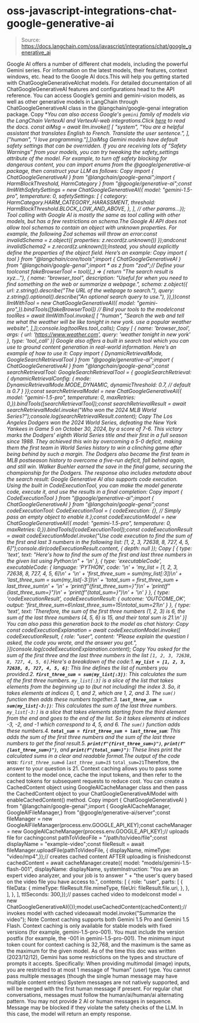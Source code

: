 # oss-javascript-integrations-chat-google-generative-ai

> Source: https://docs.langchain.com/oss/javascript/integrations/chat/google_generative_ai

Google AI offers a number of different chat models, including the powerful Gemini series. For information on the latest models, their features, context windows, etc. head to the Google AI docs.This will help you getting started with ChatGoogleGenerativeAIchat models. For detailed documentation of all ChatGoogleGenerativeAI features and configurations head to the API reference.
You can access Google’s gemini and gemini-vision models, as well as other
generative models in LangChain through ChatGoogleGenerativeAI class in the
@langchain/google-genai integration package.
Copy
<Tip>**You can also access Google's `gemini` family of models via the LangChain VertexAI and VertexAI-web integrations.**Click [here](/oss/javascript/integrations/chat/google_vertex_ai) to read the docs.</Tip>
const aiMsg = await llm.invoke([ [ "system", "You are a helpful assistant that translates English to French. Translate the user sentence.", ], ["human", "I love programming."],])aiMsg
Gemini models have default safety settings that can be overridden. If you are receiving lots of “Safety Warnings” from your models, you can try tweaking the safety_settings attribute of the model. For example, to turn off safety blocking for dangerous content, you can import enums from the @google/generative-ai package, then construct your LLM as follows:
Copy
import { ChatGoogleGenerativeAI } from "@langchain/google-genai";import { HarmBlockThreshold, HarmCategory } from "@google/generative-ai";const llmWithSafetySettings = new ChatGoogleGenerativeAI({ model: "gemini-1.5-pro", temperature: 0, safetySettings: [ { category: HarmCategory.HARM_CATEGORY_HARASSMENT, threshold: HarmBlockThreshold.BLOCK_LOW_AND_ABOVE, }, ], // other params...});
Tool calling with Google AI is mostly the same as tool calling with other models, but has a few restrictions on schema.The Google AI API does not allow tool schemas to contain an object with unknown properties. For example, the following Zod schemas will throw an error:const invalidSchema = z.object({ properties: z.record(z.unknown()) });andconst invalidSchema2 = z.record(z.unknown());Instead, you should explicitly define the properties of the object field. Here’s an example:
Copy
import { tool } from "@langchain/core/tools";import { ChatGoogleGenerativeAI } from "@langchain/google-genai";import * as z from "zod";// Define your toolconst fakeBrowserTool = tool((_) => { return "The search result is xyz..."}, { name: "browser_tool", description: "Useful for when you need to find something on the web or summarize a webpage.", schema: z.object({ url: z.string().describe("The URL of the webpage to search."), query: z.string().optional().describe("An optional search query to use."), }),})const llmWithTool = new ChatGoogleGenerativeAI({ model: "gemini-pro",}).bindTools([fakeBrowserTool]) // Bind your tools to the modelconst toolRes = await llmWithTool.invoke([ [ "human", "Search the web and tell me what the weather will be like tonight in new york. use a popular weather website", ],]);console.log(toolRes.tool_calls);
Copy
[ { name: 'browser_tool', args: { url: 'https://www.weather.com', query: 'weather tonight in new york' }, type: 'tool_call' }]
Google also offers a built in search tool which you can use to ground content generation in real-world information. Here’s an example of how to use it:
Copy
import { DynamicRetrievalMode, GoogleSearchRetrievalTool } from "@google/generative-ai";import { ChatGoogleGenerativeAI } from "@langchain/google-genai";const searchRetrievalTool: GoogleSearchRetrievalTool = { googleSearchRetrieval: { dynamicRetrievalConfig: { mode: DynamicRetrievalMode.MODE_DYNAMIC, dynamicThreshold: 0.7, // default is 0.7 } }};const searchRetrievalModel = new ChatGoogleGenerativeAI({ model: "gemini-1.5-pro", temperature: 0, maxRetries: 0,}).bindTools([searchRetrievalTool]);const searchRetrievalResult = await searchRetrievalModel.invoke("Who won the 2024 MLB World Series?");console.log(searchRetrievalResult.content);
Copy
The Los Angeles Dodgers won the 2024 World Series, defeating the New York Yankees in Game 5 on October 30, 2024, by a score of 7-6. This victory marks the Dodgers' eighth World Series title and their first in a full season since 1988. They achieved this win by overcoming a 5-0 deficit, making them the first team in World Series history to win a clinching game after being behind by such a margin. The Dodgers also became the first team in MLB postseason history to overcome a five-run deficit, fall behind again, and still win. Walker Buehler earned the save in the final game, securing the championship for the Dodgers.
The response also includes metadata about the search result:
Google Generative AI also supports code execution. Using the built in CodeExecutionTool, you can make the model generate code, execute it, and use the results in a final completion:
Copy
import { CodeExecutionTool } from "@google/generative-ai";import { ChatGoogleGenerativeAI } from "@langchain/google-genai";const codeExecutionTool: CodeExecutionTool = { codeExecution: {}, // Simply pass an empty object to enable it.};const codeExecutionModel = new ChatGoogleGenerativeAI({ model: "gemini-1.5-pro", temperature: 0, maxRetries: 0,}).bindTools([codeExecutionTool]);const codeExecutionResult = await codeExecutionModel.invoke("Use code execution to find the sum of the first and last 3 numbers in the following list: [1, 2, 3, 72638, 8, 727, 4, 5, 6]");console.dir(codeExecutionResult.content, { depth: null });
Copy
[ { type: 'text', text: "Here's how to find the sum of the first and last three numbers in the given list using Python:\n" + '\n' }, { type: 'executableCode', executableCode: { language: 'PYTHON', code: '\n' + 'my_list = [1, 2, 3, 72638, 8, 727, 4, 5, 6]\n' + '\n' + 'first_three_sum = sum(my_list[:3])\n' + 'last_three_sum = sum(my_list[-3:])\n' + 'total_sum = first_three_sum + last_three_sum\n' + '\n' + 'print(f"{first_three_sum=}")\n' + 'print(f"{last_three_sum=}")\n' + 'print(f"{total_sum=}")\n' + '\n' } }, { type: 'codeExecutionResult', codeExecutionResult: { outcome: 'OUTCOME_OK', output: 'first_three_sum=6\nlast_three_sum=15\ntotal_sum=21\n' } }, { type: 'text', text: 'Therefore, the sum of the first three numbers (1, 2, 3) is 6, the sum of the last three numbers (4, 5, 6) is 15, and their total sum is 21.\n' }]
You can also pass this generation back to the model as chat history:
Copy
const codeExecutionExplanation = await codeExecutionModel.invoke([ codeExecutionResult, { role: "user", content: "Please explain the question I asked, the code you wrote, and the answer you got.", }])console.log(codeExecutionExplanation.content);
Copy
You asked for the sum of the first three and the last three numbers in the list `[1, 2, 3, 72638, 8, 727, 4, 5, 6]`.Here's a breakdown of the code:1. **`my_list = [1, 2, 3, 72638, 8, 727, 4, 5, 6]`**: This line defines the list of numbers you provided.2. **`first_three_sum = sum(my_list[:3])`**: This calculates the sum of the first three numbers. `my_list[:3]` is a slice of the list that takes elements from the beginning up to (but not including) the index 3. So, it takes elements at indices 0, 1, and 2, which are 1, 2, and 3. The `sum()` function then adds these numbers together.3. **`last_three_sum = sum(my_list[-3:])`**: This calculates the sum of the last three numbers. `my_list[-3:]` is a slice that takes elements starting from the third element from the end and goes to the end of the list. So it takes elements at indices -3, -2, and -1 which correspond to 4, 5, and 6. The `sum()` function adds these numbers.4. **`total_sum = first_three_sum + last_three_sum`**: This adds the sum of the first three numbers and the sum of the last three numbers to get the final result.5. **`print(f"{first_three_sum=}")`**, **`print(f"{last_three_sum=}")`**, and **`print(f"{total_sum=}")`**: These lines print the calculated sums in a clear and readable format.The output of the code was:* `first_three_sum=6`* `last_three_sum=15`* `total_sum=21`Therefore, the answer to your question is 21.
Context caching allows you to pass some content to the model once, cache the input tokens, and then refer to the cached tokens for subsequent requests to reduce cost. You can create a CachedContent object using GoogleAICacheManager class and then pass the CachedContent object to your ChatGoogleGenerativeAIModel with enableCachedContent() method.
Copy
import { ChatGoogleGenerativeAI } from "@langchain/google-genai";import { GoogleAICacheManager, GoogleAIFileManager,} from "@google/generative-ai/server";const fileManager = new GoogleAIFileManager(process.env.GOOGLE_API_KEY);const cacheManager = new GoogleAICacheManager(process.env.GOOGLE_API_KEY);// uploads file for cachingconst pathToVideoFile = "/path/to/video/file";const displayName = "example-video";const fileResult = await fileManager.uploadFile(pathToVideoFile, { displayName, mimeType: "video/mp4",});// creates cached content AFTER uploading is finishedconst cachedContent = await cacheManager.create({ model: "models/gemini-1.5-flash-001", displayName: displayName, systemInstruction: "You are an expert video analyzer, and your job is to answer " + "the user's query based on the video file you have access to.", contents: [ { role: "user", parts: [ { fileData: { mimeType: fileResult.file.mimeType, fileUri: fileResult.file.uri, }, }, ], }, ], ttlSeconds: 300,});// passes cached video to modelconst model = new ChatGoogleGenerativeAI({});model.useCachedContent(cachedContent);// invokes model with cached videoawait model.invoke("Summarize the video");
Note
Context caching supports both Gemini 1.5 Pro and Gemini 1.5 Flash. Context caching is only available for stable models with fixed versions (for example, gemini-1.5-pro-001). You must include the version postfix (for example, the -001 in gemini-1.5-pro-001).
The minimum input token count for context caching is 32,768, and the maximum is the same as the maximum for the given model.
As of the time this doc was written (2023/12/12), Gemini has some restrictions on the types and structure of prompts it accepts. Specifically:
When providing multimodal (image) inputs, you are restricted to at most 1 message of “human” (user) type. You cannot pass multiple messages (though the single human message may have multiple content entries)
System messages are not natively supported, and will be merged with the first human message if present.
For regular chat conversations, messages must follow the human/ai/human/ai alternating pattern. You may not provide 2 AI or human messages in sequence.
Message may be blocked if they violate the safety checks of the LLM. In this case, the model will return an empty response.